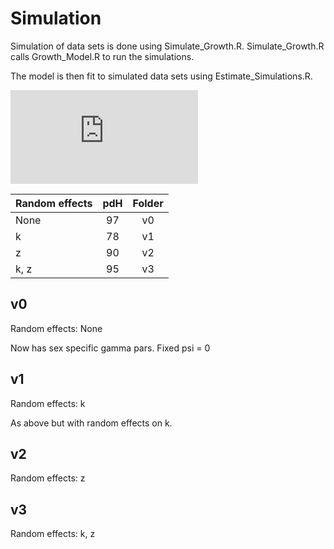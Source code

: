 # Simulation

Simulation of data sets is done using Simulate_Growth.R. Simulate_Growth.R calls
Growth_Model.R to run the simulations.

The model is then fit to simulated data sets using Estimate_Simulations.R.

![equation](http://www.sciweavers.org/tex2img.php?eq=1%2Bsin%28mc%5E2%29%0D%0A&bc=White&fc=Black&im=jpg&fs=12&ff=arev&edit=0)

| Random effects | pdH | Folder |
| -------------- |:---:|:------:|
| None           | 97  | v0     |
| k              | 78  | v1     |
| z              | 90  | v2     |
| k, z           | 95  | v3     |


## v0

Random effects: None

Now has sex specific gamma pars. Fixed psi = 0


## v1

Random effects: k

As above but with random effects on k.


## v2

Random effects: z


## v3

Random effects: k, z



